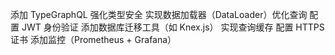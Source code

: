 添加 TypeGraphQL 强化类型安全
实现数据加载器（DataLoader）优化查询
配置 JWT 身份验证
添加数据库迁移工具（如 Knex.js）
实现查询缓存
配置 HTTPS 证书
添加监控（Prometheus + Grafana）

